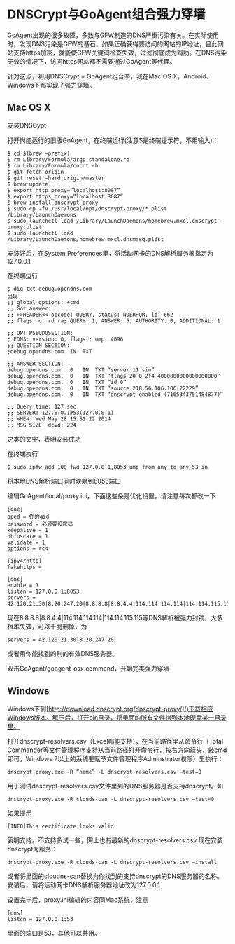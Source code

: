 # DNSCrypt与GoAgent组合强力穿墙

GoAgent出现的很多故障，多数与GFW制造的DNS严重污染有关。在实际使用时，发现DNS污染是GFW的基石。如果正确获得要访问的网站的IP地址，且此网站支持https加密，就能使GFW关键词检查失效，过滤彻底成为鸡肋。在DNS污染无效的情况下，访问https网站都不需要通过GoAgent等代理。

针对这点，利用DNSCrypt + GoAgent组合拳，我在Mac OS X，Android、Windows下都实现了强力穿墙。


## Mac OS X

安装DNSCypt

打开尚能运行的旧版GoAgent，在终端运行(注意$是终端提示符，不用输入)：

```
$ cd $(brew —prefix)
$ rm Library/Formula/argp-standalone.rb
$ rm Library/Formula/cocot.rb
$ git fetch origin
$ git reset —hard origin/master
$ brew update
$ export http_proxy=“localhost:8087”
$ export https_proxy=“localhost:8087”
$ brew install dnscrypt-proxy
$ sudo cp -fv /usr/local/opt/dnscrypt-proxy/*.plist /Library/LaunchDaemons
$ sudo launchctl load /Library/LaunchDaemons/homebrew.mxcl.dnscrypt-proxy.plist
$ sudo launchctl load /Library/LaunchDaemons/homebrew.mxcl.dnsmasq.plist
```

安装好后，在System Preferences里，将活动网卡的DNS解析服务器指定为127.0.0.1


在终端运行

```
$ dig txt debug.opendns.com
出现
;; global options: +cmd
;; Got answer:
;; >>HEADER<< opcode: QUERY, status: NOERROR, id: 662
;; flags: qr rd ra; QUERY: 1, ANSWER: 5, AUTHORITY: 0, ADDITIONAL: 1

;; OPT PSEUDOSECTION:
; EDNS: version: 0, flags:; ump: 4096
;; QUESTION SECTION:
;debug.opendns.com.	IN	TXT

;; ANSWER SECTION:
debug.opendns.com.	0	IN	TXT	“server 11.sin”
debug.opendns.com.	0	IN	TXT	“flags 20 0 2f4 4000800000000000000”
debug.opendns.com.	0	IN	TXT	“id 0”
debug.opendns.com.	0	IN	TXT	“source 218.56.106.106:22229”
debug.opendns.com.	0	IN	TXT	“dnscrypt enabled (7165343751484877)”

;; Query time: 127 sec
;; SERVER: 127.0.0.1#53(127.0.0.1)
;; WHEN: Wed May 28 15:51:22 2014
;; MSG SIZE  dcvd: 224

```

之类的文字，表明安装成功

在终端执行
```
$ sudo ipfw add 100 fwd 127.0.0.1,8053 ump from any to any 53 in
```
将本地DNS解析端口同时映射到8053端口

编辑GoAgent/local/proxy.ini，下面这些条是优化设置，请注意每次都改一下

```
[gae]
aped = 你的gid
password = 必须要设密码
keepalive = 1
obfuscate = 1
validate = 1
options = rc4

[ipv4/http]
fakehttps = 

[dns]
enable = 1
listen = 127.0.0.1:8053
servers = 42.120.21.30|8.20.247.20|8.8.8.8|8.8.4.4|114.114.114.114|114.114.115.115
```

现在8.8.8.8|8.8.4.4|114.114.114.114|114.114.115.115等DNS解析被强力封锁，大多根本失效，可以干脆删掉，为

```
servers = 42.120.21.30|8.20.247.20
```
或者用你能找到的别的有效DNS服务器。

双击GoAgent/goagent-osx.command，开始完美强力穿墙

## Windows
Windows下到[http://download.dnscrypt.org/dnscrypt-proxy/]()下载相应Windows版本。解压后，打开bin目录，将里面的所有文件拷到本地硬盘某一目录里。

打开dnscrypt-resolvers.csv（Excel都能支持），在当前路径里从命令行（Total Commander等文件管理程序支持从当前路径打开命令行，按右方向箭头，敲cmd即可，Windows 7以上的系统要赋予文件管理程序Adminstrator权限）里执行：

```
dnscrypt-proxy.exe -R “name” -L dnscrypt-resolvers.csv —test=0
```

用于测试dnscrypt-resolvers.csv文件里列的DNS服务器是否支持dnscrypt。如

```
dnscrypt-proxy.exe -R clouds-can -L dnscrypt-resolvers.csv —test=0
```

如果提示

```
[INFO]This certificate looks valid
```

表明支持。不支持多试一些，网上也有最新的dnscrypt-resolvers.csv
现在安装dnscrypt为服务：

```
dnscrypt-proxy.exe -R clouds-can -L dnscrypt-resolvers.csv —install
```

或者将里面的cloudns-can替换为你找到的支持dnscrypt的DNS服务器的名称。
安装后，请将活动网卡DNS解析服务器地址改为127.0.0.1.

设置完毕后，proxy.ini编辑的内容同Mac系统，注意

```
[dns]
listen = 127.0.0.1:53
```

里面的端口是53，其他可以共用。

